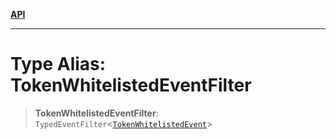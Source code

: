 [**API**](../../../README.md)

***

# Type Alias: TokenWhitelistedEventFilter

> **TokenWhitelistedEventFilter**: `TypedEventFilter`\<[`TokenWhitelistedEvent`](TokenWhitelistedEvent.md)\>
